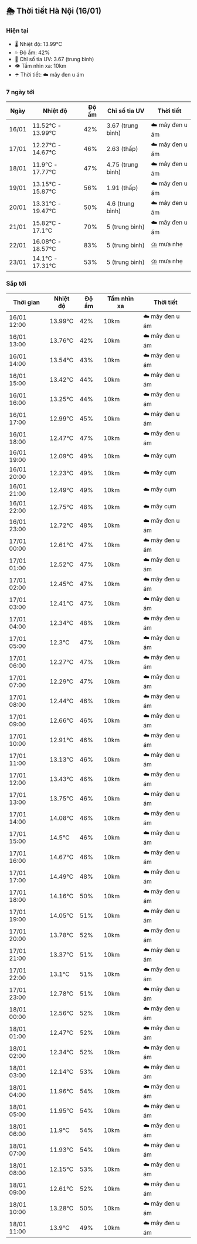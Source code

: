 ## 🌦️ Thời tiết Hà Nội (16/01)

### Hiện tại

- 🌡️ Nhiệt độ: 13.99℃
- 💦 Độ ẩm: 42%
- 🌟 Chỉ số tia UV: 3.67 (trung bình)
- 👁️ Tầm nhìn xa: 10km
- ☂️ Thời tiết: ☁️ mây đen u ám

### 7 ngày tới

| Ngày | Nhiệt độ | Độ ẩm | Chỉ số tia UV | Thời tiết |
| --- | --- | --- | --- | --- |
| 16/01 | 11.52℃ - 13.99℃ | 42% | 3.67 (trung bình) | ☁️ mây đen u ám |
| 17/01 | 12.27℃ - 14.67℃ | 46% | 2.63 (thấp) | ☁️ mây đen u ám |
| 18/01 | 11.9℃ - 17.77℃ | 47% | 4.75 (trung bình) | ☁️ mây đen u ám |
| 19/01 | 13.15℃ - 15.87℃ | 56% | 1.91 (thấp) | ☁️ mây đen u ám |
| 20/01 | 13.31℃ - 19.47℃ | 50% | 4.6 (trung bình) | ☁️ mây đen u ám |
| 21/01 | 15.82℃ - 17.1℃ | 70% | 5 (trung bình) | ☁️ mây đen u ám |
| 22/01 | 16.08℃ - 18.57℃ | 83% | 5 (trung bình) | ⛈️ mưa nhẹ |
| 23/01 | 14.1℃ - 17.31℃ | 53% | 5 (trung bình) | ⛈️ mưa nhẹ |

### Sắp tới

| Thời gian | Nhiệt độ | Độ ẩm | Tầm nhìn xa | Thời tiết |
| --- | --- | --- | --- | --- |
| 16/01 12:00 | 13.99℃ | 42% | 10km | ☁️ mây đen u ám |
| 16/01 13:00 | 13.76℃ | 42% | 10km | ☁️ mây đen u ám |
| 16/01 14:00 | 13.54℃ | 43% | 10km | ☁️ mây đen u ám |
| 16/01 15:00 | 13.42℃ | 44% | 10km | ☁️ mây đen u ám |
| 16/01 16:00 | 13.25℃ | 44% | 10km | ☁️ mây đen u ám |
| 16/01 17:00 | 12.99℃ | 45% | 10km | ☁️ mây đen u ám |
| 16/01 18:00 | 12.47℃ | 47% | 10km | ☁️ mây đen u ám |
| 16/01 19:00 | 12.09℃ | 49% | 10km | ☁️ mây cụm |
| 16/01 20:00 | 12.23℃ | 49% | 10km | ☁️ mây cụm |
| 16/01 21:00 | 12.49℃ | 49% | 10km | ☁️ mây cụm |
| 16/01 22:00 | 12.75℃ | 48% | 10km | ☁️ mây cụm |
| 16/01 23:00 | 12.72℃ | 48% | 10km | ☁️ mây đen u ám |
| 17/01 00:00 | 12.61℃ | 47% | 10km | ☁️ mây đen u ám |
| 17/01 01:00 | 12.52℃ | 47% | 10km | ☁️ mây đen u ám |
| 17/01 02:00 | 12.45℃ | 47% | 10km | ☁️ mây đen u ám |
| 17/01 03:00 | 12.41℃ | 47% | 10km | ☁️ mây đen u ám |
| 17/01 04:00 | 12.34℃ | 48% | 10km | ☁️ mây đen u ám |
| 17/01 05:00 | 12.3℃ | 47% | 10km | ☁️ mây đen u ám |
| 17/01 06:00 | 12.27℃ | 47% | 10km | ☁️ mây đen u ám |
| 17/01 07:00 | 12.29℃ | 47% | 10km | ☁️ mây đen u ám |
| 17/01 08:00 | 12.44℃ | 46% | 10km | ☁️ mây đen u ám |
| 17/01 09:00 | 12.66℃ | 46% | 10km | ☁️ mây đen u ám |
| 17/01 10:00 | 12.91℃ | 46% | 10km | ☁️ mây đen u ám |
| 17/01 11:00 | 13.13℃ | 46% | 10km | ☁️ mây đen u ám |
| 17/01 12:00 | 13.43℃ | 46% | 10km | ☁️ mây đen u ám |
| 17/01 13:00 | 13.75℃ | 46% | 10km | ☁️ mây đen u ám |
| 17/01 14:00 | 14.08℃ | 46% | 10km | ☁️ mây đen u ám |
| 17/01 15:00 | 14.5℃ | 46% | 10km | ☁️ mây đen u ám |
| 17/01 16:00 | 14.67℃ | 46% | 10km | ☁️ mây đen u ám |
| 17/01 17:00 | 14.49℃ | 48% | 10km | ☁️ mây đen u ám |
| 17/01 18:00 | 14.16℃ | 50% | 10km | ☁️ mây đen u ám |
| 17/01 19:00 | 14.05℃ | 51% | 10km | ☁️ mây đen u ám |
| 17/01 20:00 | 13.78℃ | 52% | 10km | ☁️ mây đen u ám |
| 17/01 21:00 | 13.37℃ | 51% | 10km | ☁️ mây đen u ám |
| 17/01 22:00 | 13.1℃ | 51% | 10km | ☁️ mây đen u ám |
| 17/01 23:00 | 12.78℃ | 51% | 10km | ☁️ mây đen u ám |
| 18/01 00:00 | 12.56℃ | 52% | 10km | ☁️ mây đen u ám |
| 18/01 01:00 | 12.47℃ | 52% | 10km | ☁️ mây đen u ám |
| 18/01 02:00 | 12.34℃ | 52% | 10km | ☁️ mây đen u ám |
| 18/01 03:00 | 12.14℃ | 53% | 10km | ☁️ mây đen u ám |
| 18/01 04:00 | 11.96℃ | 54% | 10km | ☁️ mây đen u ám |
| 18/01 05:00 | 11.95℃ | 54% | 10km | ☁️ mây đen u ám |
| 18/01 06:00 | 11.9℃ | 54% | 10km | ☁️ mây đen u ám |
| 18/01 07:00 | 11.93℃ | 54% | 10km | ☁️ mây đen u ám |
| 18/01 08:00 | 12.15℃ | 53% | 10km | ☁️ mây đen u ám |
| 18/01 09:00 | 12.61℃ | 52% | 10km | ☁️ mây đen u ám |
| 18/01 10:00 | 13.28℃ | 50% | 10km | ☁️ mây đen u ám |
| 18/01 11:00 | 13.9℃ | 49% | 10km | ☁️ mây đen u ám |

